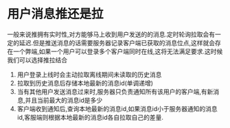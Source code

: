 # 用户消息推还是拉

一般来说推拥有实时性,对方能够马上收到用户发送的的消息.定时轮询拉取会有一定的延迟.但是推送消息的话需要服务器记录客户端已获取的消息位点,这样就会存在一个弊端,如果一个用户可以登录多个客户端同时在线,这将无法满足要求.这时候我们可以选择推拉结合
1. 用户登录上线时会主动拉取离线期间未读取的历史消息
2. 拉取到历史消息后存储本地最新的消息id(单调递增)
3. 当有其他用户发送消息过来时,服务器只负责通知所有该用户的客户端,有新消息,并且当前最大的消息id是多少
4. 客户端收到通知后,查询本地最新的消息id,如果消息id小于服务器通知的消息id,客服端则根据本地最新的消息id各自拉取自己的差量.